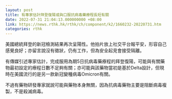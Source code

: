 ```yaml
---
layout: post
title: 有專家估計拜登復陽或與口服抗病毒藥療程長短有關
date: 2022-07-31 21:04:13.000000000 +08:00
link: https://news.rthk.hk/rthk/ch/component/k2/1660232-20220731.htm
categories: rthk
---
```


美國總統拜登的新冠檢測結果再次呈陽性。他拍片放上社交平台報平安，形容自己感覺良好；亦留言說沒有徵狀，仍有工作，但為安全起見會接受隔離。

有傳媒引述專家估計，完成服用為期5日抗病毒藥療程的拜登復陽，可能與有關藥物最初設定的療程日數不足夠有關；亦可能與該藥物當初是基於Delta設計，但現時在美國流行的是另一款新冠變種病毒Omicron有關。

不過有藥物研發專家就說可能與藥物本身無關，因為抗病毒藥物主要是阻斷病毒複製，不是殺滅病毒。
